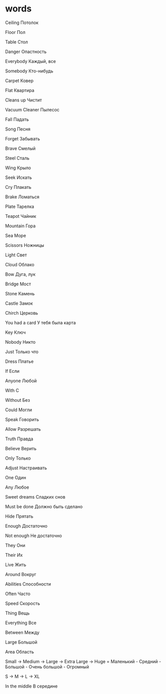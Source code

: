 # words

Ceiling Потолок

Floor Пол

Table Стол

Danger Опастность

Everybody Каждый, все

Somebody Кто-нибудь

Carpet Ковер

Flat Квартира

Cleans up Чистит

Vacuum Cleaner Пылесос

Fall Падать

Song Песня

Forget Забывать

Brave Смелый

Steel Сталь

Wing Крыло

Seek Искать

Cry Плакать

Brake Ломаться

Plate Тарелка

Teapot Чайник

Mountain Гора

Sea Море

Scissors Ножницы

Light Свет

Cloud Облако

Bow Дуга, лук

Bridge Мост

Stone Камень

Castle Замок

Chirch Церковь

You had a card У тебя была карта

Key Ключ

Nobody Никто

Just Только что

Dress Платье

If Если

Anyone Любой

With С

Without Без

Could Могли

Speak Говорить

Allow Разрешать

Truth Правда

Believe Верить

Only Только

Adjust Настраивать

One Один

Any Любое

Sweet dreams Сладких снов

Must be done Должно быть сделано

Hide Прятать

Enough Достаточно

Not enough Не достаточно

They Они

Their Их

Live Жить

Around Вокруг

Abilities Способности

Often Часто

Speed Скорость

Thing Вещь

Everything Все

Between Между

Large Большой

Area Область

Small -> Medium -> Large -> Extra Large -> Huge = Маленький - Средний - Большой - Очень большой - Огромный 

S -> M -> L -> XL

In the middle В середине

